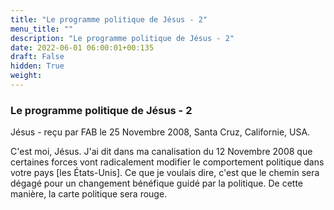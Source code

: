 ```yaml
---
title: "Le programme politique de Jésus - 2"
menu_title: ""
description: "Le programme politique de Jésus - 2"
date: 2022-06-01 06:00:01+00:135
draft: False
hidden: True
weight:
---
```

### Le programme politique de Jésus - 2

Jésus - reçu par FAB le 25 Novembre 2008, Santa Cruz, Californie, USA.

C'est moi, Jésus.
J'ai dit dans ma canalisation du 12 Novembre 2008 que certaines forces vont radicalement modifier le comportement politique dans votre pays [les États-Unis]. Ce que je voulais dire, c'est que le chemin sera dégagé pour un changement bénéfique guidé par la politique. De cette manière, la carte politique sera rouge.